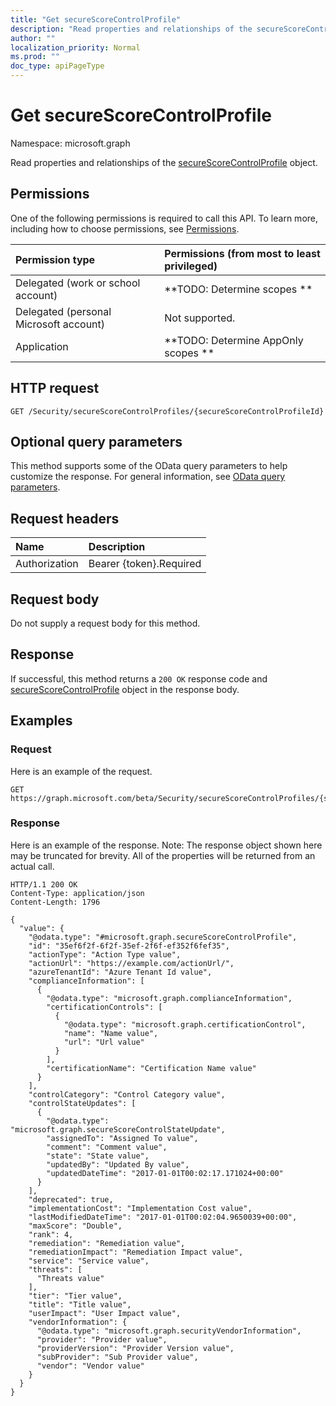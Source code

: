 ```yaml
---
title: "Get secureScoreControlProfile"
description: "Read properties and relationships of the secureScoreControlProfile object."
author: ""
localization_priority: Normal
ms.prod: ""
doc_type: apiPageType
---
```


# Get secureScoreControlProfile

Namespace: microsoft.graph

Read properties and relationships of the [secureScoreControlProfile](../resources/securescorecontrolprofile.md) object.

## Permissions
One of the following permissions is required to call this API. To learn more, including how to choose permissions, see [Permissions](/concepts/permissions-reference.md).

|Permission type|Permissions (from most to least privileged)|
|:---|:---|
|Delegated (work or school account)|**TODO: Determine scopes **|
|Delegated (personal Microsoft account)|Not supported.|
|Application|**TODO: Determine AppOnly scopes **|

## HTTP request
<!-- {
  "blockType": "ignored"
}
-->
``` http
GET /Security/secureScoreControlProfiles/{secureScoreControlProfileId}
```

## Optional query parameters
This method supports some of the OData query parameters to help customize the response. For general information, see [OData query parameters](/graph/query-parameters).

## Request headers
|Name|Description|
|:---|:---|
|Authorization|Bearer {token}.Required|

## Request body
Do not supply a request body for this method.

## Response
If successful, this method returns a `200 OK` response code and [secureScoreControlProfile](../resources/securescorecontrolprofile.md) object in the response body.

## Examples

### Request
Here is an example of the request.
<!-- {
  "blockType": "request",
  "name": "get_securescorecontrolprofile"
}
-->
``` http
GET https://graph.microsoft.com/beta/Security/secureScoreControlProfiles/{secureScoreControlProfileId}
```

### Response
Here is an example of the response. Note: The response object shown here may be truncated for brevity. All of the properties will be returned from an actual call.
<!-- {
  "blockType": "response",
  "truncated": true,
  "@odata.type": "microsoft.graph.secureScoreControlProfile"
}
-->
``` http
HTTP/1.1 200 OK
Content-Type: application/json
Content-Length: 1796

{
  "value": {
    "@odata.type": "#microsoft.graph.secureScoreControlProfile",
    "id": "35ef6f2f-6f2f-35ef-2f6f-ef352f6fef35",
    "actionType": "Action Type value",
    "actionUrl": "https://example.com/actionUrl/",
    "azureTenantId": "Azure Tenant Id value",
    "complianceInformation": [
      {
        "@odata.type": "microsoft.graph.complianceInformation",
        "certificationControls": [
          {
            "@odata.type": "microsoft.graph.certificationControl",
            "name": "Name value",
            "url": "Url value"
          }
        ],
        "certificationName": "Certification Name value"
      }
    ],
    "controlCategory": "Control Category value",
    "controlStateUpdates": [
      {
        "@odata.type": "microsoft.graph.secureScoreControlStateUpdate",
        "assignedTo": "Assigned To value",
        "comment": "Comment value",
        "state": "State value",
        "updatedBy": "Updated By value",
        "updatedDateTime": "2017-01-01T00:02:17.171024+00:00"
      }
    ],
    "deprecated": true,
    "implementationCost": "Implementation Cost value",
    "lastModifiedDateTime": "2017-01-01T00:02:04.9650039+00:00",
    "maxScore": "Double",
    "rank": 4,
    "remediation": "Remediation value",
    "remediationImpact": "Remediation Impact value",
    "service": "Service value",
    "threats": [
      "Threats value"
    ],
    "tier": "Tier value",
    "title": "Title value",
    "userImpact": "User Impact value",
    "vendorInformation": {
      "@odata.type": "microsoft.graph.securityVendorInformation",
      "provider": "Provider value",
      "providerVersion": "Provider Version value",
      "subProvider": "Sub Provider value",
      "vendor": "Vendor value"
    }
  }
}
```

